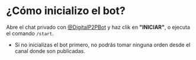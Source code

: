 # ¿Cómo inicializo el bot?

Abre el chat privado con [@DigitalP2PBot](https://t.me/DigitalP2PBot) y haz clik en **"INICIAR"**, o ejecuta el comando `/start`.

- Si no inicializas el bot primero, no podrás tomar ninguna orden desde el canal donde son publicadas.
